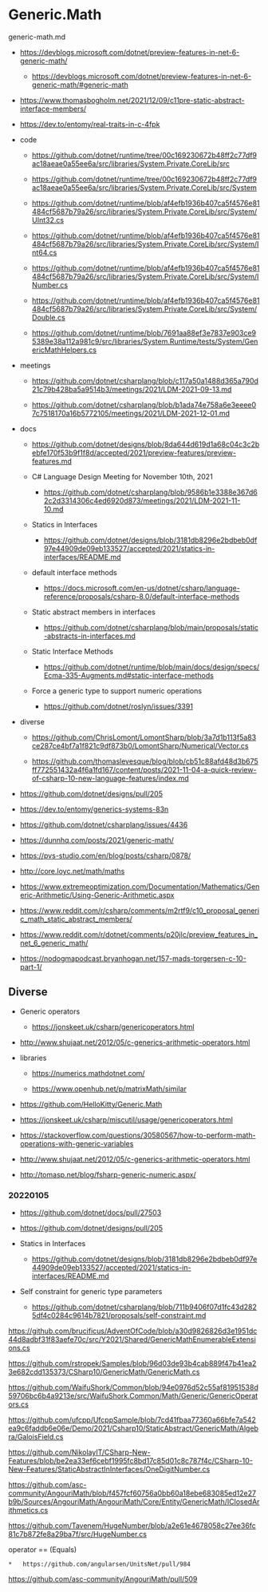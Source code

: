 # Generic.Math

generic-math.md


*   https://devblogs.microsoft.com/dotnet/preview-features-in-net-6-generic-math/

    *   https://devblogs.microsoft.com/dotnet/preview-features-in-net-6-generic-math/#generic-math

*   https://www.thomasbogholm.net/2021/12/09/c11pre-static-abstract-interface-members/

*   https://dev.to/entomy/real-traits-in-c-4fpk

*   code

    *   https://github.com/dotnet/runtime/tree/00c169230672b48ff2c77df9ac18aeae0a55ee6a/src/libraries/System.Private.CoreLib/src

    *   https://github.com/dotnet/runtime/tree/00c169230672b48ff2c77df9ac18aeae0a55ee6a/src/libraries/System.Private.CoreLib/src/System

    *   https://github.com/dotnet/runtime/blob/af4efb1936b407ca5f4576e81484cf5687b79a26/src/libraries/System.Private.CoreLib/src/System/UInt32.cs

    *   https://github.com/dotnet/runtime/blob/af4efb1936b407ca5f4576e81484cf5687b79a26/src/libraries/System.Private.CoreLib/src/System/Int64.cs

    *   https://github.com/dotnet/runtime/blob/af4efb1936b407ca5f4576e81484cf5687b79a26/src/libraries/System.Private.CoreLib/src/System/INumber.cs

    *   https://github.com/dotnet/runtime/blob/af4efb1936b407ca5f4576e81484cf5687b79a26/src/libraries/System.Private.CoreLib/src/System/Double.cs

    *   https://github.com/dotnet/runtime/blob/7691aa88ef3e7837e903ce95389e38a112a981c9/src/libraries/System.Runtime/tests/System/GenericMathHelpers.cs

*   meetings

    *   https://github.com/dotnet/csharplang/blob/c117a50a1488d365a790d21c79b428ba5a9514b3/meetings/2021/LDM-2021-09-13.md

    *   https://github.com/dotnet/csharplang/blob/b1ada74e758a6e3eeee07c7518170a16b5772105/meetings/2021/LDM-2021-12-01.md

*   docs

    *   https://github.com/dotnet/designs/blob/8da644d619d1a68c04c3c2bebfe170f53b9f1f8d/accepted/2021/preview-features/preview-features.md

    *   C# Language Design Meeting for November 10th, 2021

        *   https://github.com/dotnet/csharplang/blob/9586b1e3388e367d62c2d3314306c4ed6920d873/meetings/2021/LDM-2021-11-10.md

    *   Statics in Interfaces

        *   https://github.com/dotnet/designs/blob/3181db8296e2bdbeb0df97e44909de09eb133527/accepted/2021/statics-in-interfaces/README.md

    *   default interface methods

        *   https://docs.microsoft.com/en-us/dotnet/csharp/language-reference/proposals/csharp-8.0/default-interface-methods

    *   Static abstract members in interfaces
    
        *   https://github.com/dotnet/csharplang/blob/main/proposals/static-abstracts-in-interfaces.md

    *   Static Interface Methods

        *   https://github.com/dotnet/runtime/blob/main/docs/design/specs/Ecma-335-Augments.md#static-interface-methods

    *   Force a generic type to support numeric operations

        *   https://github.com/dotnet/roslyn/issues/3391

*   diverse

    *   https://github.com/ChrisLomont/LomontSharp/blob/3a7d1b113f5a83ce287ce4bf7a1f821c9df873b0/LomontSharp/Numerical/Vector.cs

    *   https://github.com/thomaslevesque/blog/blob/cb51c88afd48d3b675ff772551432a4f6a1fd167/content/posts/2021-11-04-a-quick-review-of-csharp-10-new-language-features/index.md

*   https://github.com/dotnet/designs/pull/205

*   https://dev.to/entomy/generics-systems-83n

*   https://github.com/dotnet/csharplang/issues/4436

*   https://dunnhq.com/posts/2021/generic-math/

*   https://pvs-studio.com/en/blog/posts/csharp/0878/

*   http://core.loyc.net/math/maths

*   https://www.extremeoptimization.com/Documentation/Mathematics/Generic-Arithmetic/Using-Generic-Arithmetic.aspx

*   https://www.reddit.com/r/csharp/comments/m2rtf9/c10_proposal_generic_math_static_abstract_members/

*   https://www.reddit.com/r/dotnet/comments/p20jlc/preview_features_in_net_6_generic_math/

*   https://nodogmapodcast.bryanhogan.net/157-mads-torgersen-c-10-part-1/

## Diverse 

*   Generic operators

    *   https://jonskeet.uk/csharp/genericoperators.html

*   http://www.shujaat.net/2012/05/c-generics-arithmetic-operators.html

*   libraries

    *   https://numerics.mathdotnet.com/

    *   https://www.openhub.net/p/matrixMath/similar

*   https://github.com/HelloKitty/Generic.Math

*   https://jonskeet.uk/csharp/miscutil/usage/genericoperators.html

*   https://stackoverflow.com/questions/30580567/how-to-perform-math-operations-with-generic-variables

*   http://www.shujaat.net/2012/05/c-generics-arithmetic-operators.html

*   http://tomasp.net/blog/fsharp-generic-numeric.aspx/


### 20220105


*   https://github.com/dotnet/docs/pull/27503

*   https://github.com/dotnet/designs/pull/205

*   Statics in Interfaces

    *   https://github.com/dotnet/designs/blob/3181db8296e2bdbeb0df97e44909de09eb133527/accepted/2021/statics-in-interfaces/README.md

*   Self constraint for generic type parameters

    *   https://github.com/dotnet/csharplang/blob/711b9406f07d1fc43d2825df4c0284c9614b7821/proposals/self-constraint.md


https://github.com/brucificus/AdventOfCode/blob/a30d9826826d3e1951dc44d8adbf31f83aefe70c/src/Y2021/Shared/GenericMathEnumerableExtensions.cs

https://github.com/rstropek/Samples/blob/96d03de93b4cab889f47b41ea23e682cdd135373/CSharp10/GenericMath/GenericMath.cs

https://github.com/WaifuShork/Common/blob/94e0976d52c55af81951538d59706bc6b4a9213e/src/WaifuShork.Common/Math/Generic/GenericOperators.cs

https://github.com/ufcpp/UfcppSample/blob/7cd41fbaa77360a66bfe7a542ea9c6faddb6e06e/Demo/2021/Csharp10/StaticAbstract/GenericMath/Algebra/GaloisField.cs

https://github.com/NikolayIT/CSharp-New-Features/blob/be2ea33ef6cebf1995fc8bd17c85d01c8c787f4c/CSharp-10-New-Features/StaticAbstractInInterfaces/OneDigitNumber.cs

https://github.com/asc-community/AngouriMath/blob/f457fcf60756a0bb60a18ebe683085ed12e27b9b/Sources/AngouriMath/AngouriMath/Core/Entity/GenericMath/IClosedArithmetics.cs


https://github.com/Tavenem/HugeNumber/blob/a2e61e4678058c27ee36fc81c7b872fe8a29ba7f/src/HugeNumber.cs



operator == (Equals)

    *   https://github.com/angularsen/UnitsNet/pull/984


https://github.com/asc-community/AngouriMath/pull/509








